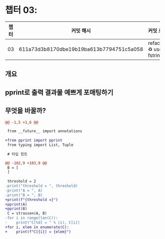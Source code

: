 # 챕터 03:

|   챕터    | 커밋 해시 |  커밋 로그  |
| -------  | -------- | --------- |
|03 | 611a73d3b8170dbe19b19ba613b7794751c5a058 | refactor: :recycle: use fstring |

## 개요
pprint로 출력 결과물 예쁘게 포매팅하기
-


## 무엇을 바꿀까?

```diff
@@ -1,5 +1,6 @@

 from __future__ import annotations
 
+from pprint import pprint
 from typing import List, Tuple
 
 # 타입 힌트

```
        

```diff
@@ -102,9 +103,9 @@
 B = [
 ]
 
 threshold = 2
-print("threshold = ", threshold)
-print("A = ", A)
-print("B = ", B)
+print(f"{threshold =}")
+pprint(A)
+pprint(B)
 C = strassen(A, B)
-for i in range(len(C)):
-    print("C[%d] = " % (i), C[i])
+for i, elem in enumerate(C):
+    print(f"C[{i}] = {elem}")

```
        

